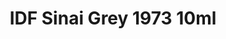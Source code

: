 ---
layout: product
title: "IDF Sinai Grey 1973  10ml"
price: "330" 
desc: "Acrylic Laquer 10mL"
img_path: "/assets/img/RC096.jpg"
brand: "AK "
available: false
special_offer: false
new: false
soon: false
cat: "020000"
subcat: "020200"
subsubcat: "020201"
sifra: "RC096"
popular: false
---